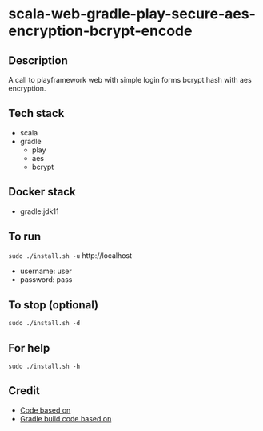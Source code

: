 # scala-web-gradle-play-secure-aes-encryption-bcrypt-encode

## Description
A call to playframework web
with simple login forms bcrypt hash
with aes encryption.

## Tech stack
- scala
- gradle
  - play
  - aes
  - bcrypt

## Docker stack
- gradle:jdk11

## To run
`sudo ./install.sh -u`
http://localhost
- username: user
- password: pass

## To stop (optional)
`sudo ./install.sh -d`

## For help
`sudo ./install.sh -h`

## Credit
- [Code based on](https://github.com/alvinj/PlayFrameworkLoginAuthenticationExample.git)
- [Gradle build code based on](https://gradle.github.io/playframework/#dependency_configurations)
